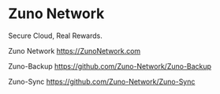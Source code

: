 # Zuno Network

Secure Cloud, Real Rewards.

Zuno Network
https://ZunoNetwork.com

Zuno-Backup
https://github.com/Zuno-Network/Zuno-Backup

Zuno-Sync
https://github.com/Zuno-Network/Zuno-Sync
